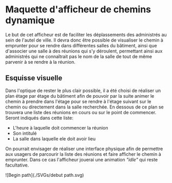 # Maquette d'afficheur de chemins dynamique
Le but de cet afficheur est de faciliter les déplassements des administrés au sein de l'autel de ville.
Il devra donc être possible de visualiser le chemin à emprunter pour se rendre dans différentes salles du bâtiment, ainsi que d'associer une salle à des réunions qui s'y déroulent, permettant ainsi aux administrés qui ne connaîtrait pas le nom de la salle de tout de même parvenir à se rendre à la réunion.

## Esquisse visuelle
Dans l'optique de rester le plus clair possible, il a été choisi de réaliser un plan étage par étage du bâtiment afin de pouvoir par la suite animer le chemin à prendre dans l'étage pour se rendre à l'étage suivant sur le chemin ou directement dans la salle recherchée.
En dessous de ce plan se trouvera une liste des réunions en cours ou sur le point de commencer. 
Seront indiqués dans cette liste: 
* L'heure à laquelle doit commencer la réunion
* Son intitulé
* La salle dans laquelle ele doit avoir lieu

On pourrait envisager de réaliser une interface physique afin de permettre aux usagers de parcourir la liste des réunions et faire afficher le chemin à emprunter.
Dans ce cas l'afficheur jouerai une animation _"idle"_ qui reste facultative.

![Begin path](./SVGs/debut path.svg)